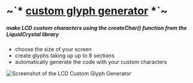 # ~\`* [custom glyph generator](https://tusindfryd.github.io/screenduino/) *\`~
##### make LCD custom characters using the createChar() function from the LiquidCrystal library

- choose the size of your screen
- create glyphs taking up up to 8 sections
- automatically generate the code with your custom characters

![Screenshot of the LCD Custom Glyph Generator](https://github.com/tusindfryd/screenduino/blob/main/sc1.png?raw=true)